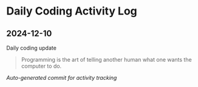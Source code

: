# Daily Coding Activity Log

## 2024-12-10

Daily coding update

> Programming is the art of telling another human what one wants the computer to do.

*Auto-generated commit for activity tracking*
